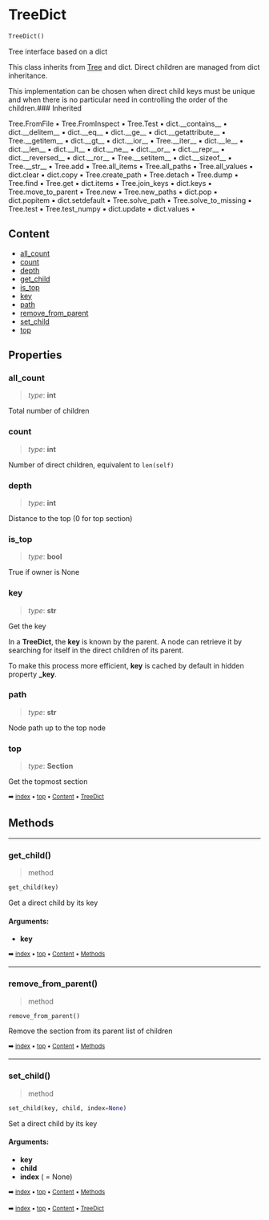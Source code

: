 # TreeDict

``` python
TreeDict()
```

Tree interface based on a dict

This class inherits from [Tree](tree-tree.md) and dict. Direct children are managed from dict inheritance.

This implementation can be chosen when direct child keys must be unique and when there is no
particular need in controlling the order of the children.### Inherited

Tree.FromFile :black_small_square: Tree.FromInspect :black_small_square: Tree.Test :black_small_square: dict.\_\_contains__ :black_small_square: dict.\_\_delitem__ :black_small_square: dict.\_\_eq__ :black_small_square: dict.\_\_ge__ :black_small_square: dict.\_\_getattribute__ :black_small_square: Tree.\_\_getitem__ :black_small_square: dict.\_\_gt__ :black_small_square: dict.\_\_ior__ :black_small_square: Tree.\_\_iter__ :black_small_square: dict.\_\_le__ :black_small_square: dict.\_\_len__ :black_small_square: dict.\_\_lt__ :black_small_square: dict.\_\_ne__ :black_small_square: dict.\_\_or__ :black_small_square: dict.\_\_repr__ :black_small_square: dict.\_\_reversed__ :black_small_square: dict.\_\_ror__ :black_small_square: Tree.\_\_setitem__ :black_small_square: dict.\_\_sizeof__ :black_small_square: Tree.\_\_str__ :black_small_square: Tree.add :black_small_square: Tree.all_items :black_small_square: Tree.all_paths :black_small_square: Tree.all_values :black_small_square: dict.clear :black_small_square: dict.copy :black_small_square: Tree.create_path :black_small_square: Tree.detach :black_small_square: Tree.dump :black_small_square: Tree.find :black_small_square: Tree.get :black_small_square: dict.items :black_small_square: Tree.join_keys :black_small_square: dict.keys :black_small_square: Tree.move_to_parent :black_small_square: Tree.new :black_small_square: Tree.new_paths :black_small_square: dict.pop :black_small_square: dict.popitem :black_small_square: dict.setdefault :black_small_square: Tree.solve_path :black_small_square: Tree.solve_to_missing :black_small_square: Tree.test :black_small_square: Tree.test_numpy :black_small_square: dict.update :black_small_square: dict.values :black_small_square:

## Content

- [all_count](tree-treedict.md#all_count)
- [count](tree-treedict.md#count)
- [depth](tree-treedict.md#depth)
- [get_child](tree-treedict.md#get_child)
- [is_top](tree-treedict.md#is_top)
- [key](tree-treedict.md#key)
- [path](tree-treedict.md#path)
- [remove_from_parent](tree-treedict.md#remove_from_parent)
- [set_child](tree-treedict.md#set_child)
- [top](tree-treedict.md#top)

## Properties



### all_count

> _type_: **int**
>

Total number of children

### count

> _type_: **int**
>

Number of direct children, equivalent to `len(self)`

### depth

> _type_: **int**
>

Distance to the top (0 for top section)

### is_top

> _type_: **bool**
>

True if owner is None

### key

> _type_: **str**
>

Get the key

In a **TreeDict**, the **key** is known by the parent. A node can retrieve it
by searching for itself in the direct children of its parent.

To make this process more efficient, **key** is cached by default in
hidden property **_key**.

### path

> _type_: **str**
>

Node path up to the top node

### top

> _type_: **Section**
>

Get the topmost section

<sub>:arrow_right: [index](index.md) :black_small_square: [top](#treedict) :black_small_square: [Content](#content) :black_small_square: [TreeDict](tree-treedict.md)</sub>

## Methods



----------
### get_child()

> method

``` python
get_child(key)
```

Get a direct child by its key

#### Arguments:
- **key**

<sub>:arrow_right: [index](index.md) :black_small_square: [top](#treedict) :black_small_square: [Content](#content) :black_small_square: [Methods](tree-treedict.md#methods)</sub>

----------
### remove_from_parent()

> method

``` python
remove_from_parent()
```

Remove the section from its parent list of children

<sub>:arrow_right: [index](index.md) :black_small_square: [top](#treedict) :black_small_square: [Content](#content) :black_small_square: [Methods](tree-treedict.md#methods)</sub>

----------
### set_child()

> method

``` python
set_child(key, child, index=None)
```

Set a direct child by its key

#### Arguments:
- **key**
- **child**
- **index** ( = None)

<sub>:arrow_right: [index](index.md) :black_small_square: [top](#treedict) :black_small_square: [Content](#content) :black_small_square: [Methods](tree-treedict.md#methods)</sub>

<sub>:arrow_right: [index](index.md) :black_small_square: [top](#treedict) :black_small_square: [Content](#content) :black_small_square: [TreeDict](tree-treedict.md)</sub>